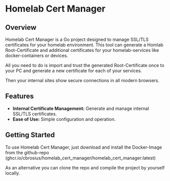 # Homelab Cert Manager

## Overview

Homelab Cert Manager is a Go project designed to manage SSL/TLS certificates for your homelab environment. 
This tool can generate a Homlab Root-Certificate and additional certificates for your homelab-services like docker-containers or devices.

All you need to do is import and trust the generated Root-Certificate once to your PC and generate a new certificate for each of your services.

Then your internal sites show secure connections in all modern browsers.

## Features

- **Internal Certificate Management:** Generate and manage internal SSL/TLS certificates.
- **Ease of Use:** Simple configuration and operation.

## Getting Started

To use Homelab Cert Manager, just download and install the Docker-Image from the github-repo (ghcr.io/cbrosius/homelab_cert_manager/homelab_cert_manager:latest)

As an alternative you can clone the repo and compile the project by yourself locally.
